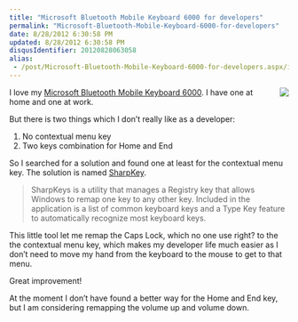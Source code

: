 ```yaml
---
title: "Microsoft Bluetooth Mobile Keyboard 6000 for developers"
permalink: "Microsoft-Bluetooth-Mobile-Keyboard-6000-for-developers"
date: 8/28/2012 6:30:58 PM
updated: 8/28/2012 6:30:58 PM
disqusIdentifier: 20120828063058
alias:
 - /post/Microsoft-Bluetooth-Mobile-Keyboard-6000-for-developers.aspx/index.html
---
```

<!-- [![WP_000463_DxO](http://farm9.staticflickr.com/8435/7878722224_7f534bc7eb_m.jpg)](http://www.flickr.com/photos/laurentkempe/7878722224/ "WP_000463_DxO by Laurent Kempé, on Flickr") -->

<a href="http://www.flickr.com/photos/laurentkempe/7878722224/"><img style="float: right; margin-left: 10px" src="http://farm9.staticflickr.com/8435/7878722224_7f534bc7eb_m.jpg"></a>

I love my [Microsoft Bluetooth Mobile Keyboard 6000](http://www.microsoft.com/hardware/en-us/d/bluetooth-mobile-keyboard-6000). I have one at home and one at work.

But there is two things which I don’t really like as a developer:
<!-- more -->

1.  No contextual menu key 
2.  Two keys combination for Home and End   

So I searched for a solution and found one at least for the contextual menu key. The solution is named [SharpKey](http://sharpkeys.codeplex.com/).

> SharpKeys is a utility that manages a Registry key that allows Windows to remap one key to any other key. Included in the application is a list of common keyboard keys and a Type Key feature to automatically recognize most keyboard keys.

This little tool let me remap the Caps Lock, which no one use right? to the the contextual menu key, which makes my developer life much easier as I don’t need to move my hand from the keyboard to the mouse to get to that menu.

Great improvement!

At the moment I don’t have found a better way for the Home and End key, but I am considering remapping the volume up and volume down.
